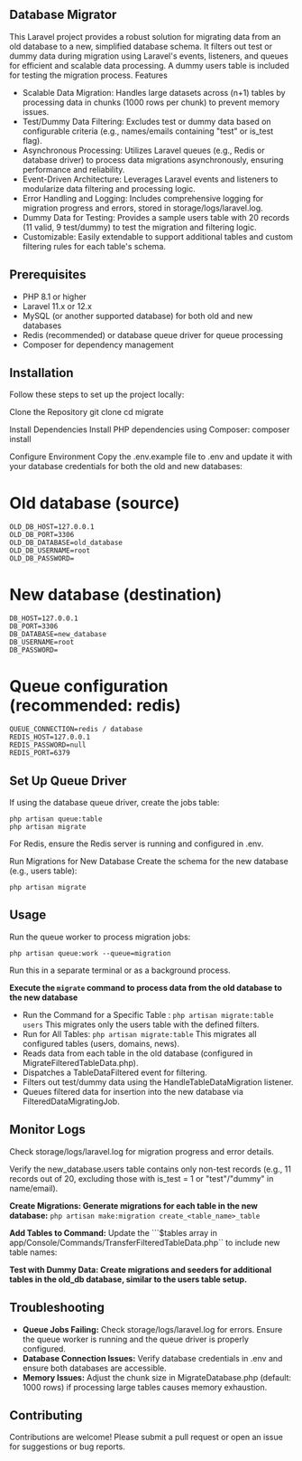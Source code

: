 ## Database Migrator
This Laravel project provides a robust solution for migrating data from an old database to a new, simplified database schema. It filters out test or dummy data during migration using Laravel's events, listeners, and queues for efficient and scalable data processing. A dummy users table is included for testing the migration process.
Features

- Scalable Data Migration: Handles large datasets across (n+1) tables by processing data in chunks (1000 rows per chunk) to prevent memory issues.
- Test/Dummy Data Filtering: Excludes test or dummy data based on configurable criteria (e.g., names/emails containing "test" or is_test flag).
- Asynchronous Processing: Utilizes Laravel queues (e.g., Redis or database driver) to process data migrations asynchronously, ensuring performance and reliability.
- Event-Driven Architecture: Leverages Laravel events and listeners to modularize data filtering and processing logic.
- Error Handling and Logging: Includes comprehensive logging for migration progress and errors, stored in storage/logs/laravel.log.
- Dummy Data for Testing: Provides a sample users table with 20 records (11 valid, 9 test/dummy) to test the migration and filtering logic.
- Customizable: Easily extendable to support additional tables and custom filtering rules for each table's schema.

## Prerequisites

- PHP 8.1 or higher
- Laravel 11.x or 12.x
- MySQL (or another supported database) for both old and new databases
- Redis (recommended) or database queue driver for queue processing
- Composer for dependency management

## Installation
Follow these steps to set up the project locally:

Clone the Repository
git clone <repository-url>
cd migrate


Install Dependencies
Install PHP dependencies using Composer:
composer install


Configure Environment
Copy the .env.example file to .env and update it with your database credentials for both the old and new databases:
# Old database (source)
```
OLD_DB_HOST=127.0.0.1
OLD_DB_PORT=3306
OLD_DB_DATABASE=old_database
OLD_DB_USERNAME=root
OLD_DB_PASSWORD=
```

# New database (destination)
```
DB_HOST=127.0.0.1
DB_PORT=3306
DB_DATABASE=new_database
DB_USERNAME=root
DB_PASSWORD=
```

# Queue configuration (recommended: redis)
```
QUEUE_CONNECTION=redis / database
REDIS_HOST=127.0.0.1
REDIS_PASSWORD=null
REDIS_PORT=6379
```


## Set Up Queue Driver
If using the database queue driver, create the jobs table:
```
php artisan queue:table
php artisan migrate
```

For Redis, ensure the Redis server is running and configured in .env.

Run Migrations for New Database
Create the schema for the new database (e.g., users table):
```
php artisan migrate
```

## Usage

Run the queue worker to process migration jobs:
```
php artisan queue:work --queue=migration
```
Run this in a separate terminal or as a background process.

**Execute the ```migrate``` command to process data from the old database to the new database**
- Run the Command for a Specific Table : ```php artisan migrate:table users``` This migrates only the users table with the defined filters.
- Run for All Tables: ```php artisan migrate:table``` This migrates all configured tables (users, domains, news).
- Reads data from each table in the old database (configured in MigrateFilteredTableData.php).
- Dispatches a TableDataFiltered event for filtering.
- Filters out test/dummy data using the HandleTableDataMigration listener.
- Queues filtered data for insertion into the new database via FilteredDataMigratingJob.

## Monitor Logs
Check storage/logs/laravel.log for migration progress and error details.


Verify the new_database.users table contains only non-test records (e.g., 11 records out of 20, excluding those with is_test = 1 or "test"/"dummy" in name/email).

**Create Migrations: Generate migrations for each table in the new database:** ```php artisan make:migration create_<table_name>_table```

**Add Tables to Command:** Update the ```$tables array in app/Console/Commands/TransferFilteredTableData.php`` to include new table names:

**Test with Dummy Data: Create migrations and seeders for additional tables in the old_db database, similar to the users table setup.**

## Troubleshooting

- **Queue Jobs Failing:** Check storage/logs/laravel.log for errors. Ensure the queue worker is running and the queue driver is properly configured.
- **Database Connection Issues:** Verify database credentials in .env and ensure both databases are accessible.
- **Memory Issues:** Adjust the chunk size in MigrateDatabase.php (default: 1000 rows) if processing large tables causes memory exhaustion.

## Contributing
Contributions are welcome! Please submit a pull request or open an issue for suggestions or bug reports.
